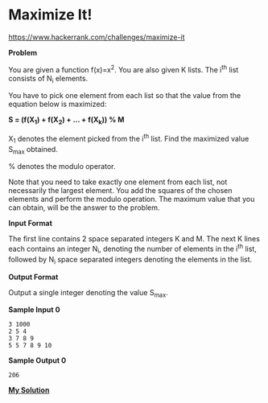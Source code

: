 # Maximize It!

https://www.hackerrank.com/challenges/maximize-it

**Problem**

You are given a function f(x)=x<sup>2</sup>. You are also given K lists. The i<sup>th</sup> list consists of N<sub>i</sub> elements.

You have to pick one element from each list so that the value from the equation below is maximized: 

**S = (f(X<sub>1</sub>) + f(X<sub>2</sub>) + ... + f(X<sub>k</sub>)) % M**

X<sub>1</sub> denotes the element picked from the i<sup>th</sup> list. Find the maximized value S<sub>max</sub> obtained.

% denotes the modulo operator.

Note that you need to take exactly one element from each list, not necessarily the largest element. You add the squares of the chosen elements and perform the modulo operation. The maximum value that you can obtain, will be the answer to the problem.

**Input Format**

The first line contains 2 space separated integers K and M. 
The next K lines each contains an integer N<sub>i</sub>, denoting the number of elements in the i<sup>th</sup> list, followed by N<sub>i</sub> space separated integers denoting the elements in the list.

**Output Format**

Output a single integer denoting the value S<sub>max</sub>.

**Sample Input 0**

```
3 1000
2 5 4
3 7 8 9 
5 5 7 8 9 10 
```

**Sample Output 0**

```
206
```

[**My Solution**](answer.py)

